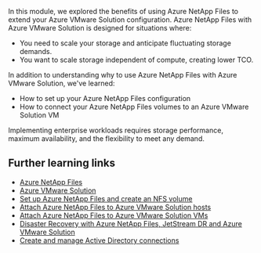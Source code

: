 In this module, we explored the benefits of using Azure NetApp Files to extend your Azure VMware Solution configuration. Azure NetApp Files with Azure VMware Solution is designed for situations where:

* You need to scale your storage and anticipate fluctuating storage demands.
* You want to scale storage independent of compute, creating lower TCO.

In addition to understanding why to use Azure NetApp Files with Azure VMware Solution, we've learned:

* How to set up your Azure NetApp Files configuration
* How to connect your Azure NetApp Files volumes to an Azure VMware Solution VM

Implementing enterprise workloads requires storage performance, maximum availability, and the flexibility to meet any demand.

## Further learning links

* [Azure NetApp Files](https://azure.microsoft.com/services/netapp/)
* [Azure VMware Solution](https://azure.microsoft.com/products/azure-vmware/#product-overview)
* [Set up Azure NetApp Files and create an NFS volume](/azure/azure-netapp-files/azure-netapp-files-quickstart-set-up-account-create-volumes)
* [Attach Azure NetApp Files to Azure VMware Solution hosts](/azure/azure-vmware/attach-azure-netapp-files-to-azure-vmware-solution-hosts)
* [Attach Azure NetApp Files to Azure VMware Solution VMs](/azure/azure-vmware/netapp-files-with-azure-vmware-solution)
* [Disaster Recovery with Azure NetApp Files, JetStream DR and Azure VMware Solution](/azure/azure-vmware/deploy-disaster-recovery-using-jetstream#disaster-recovery-with-azure-netapp-files-jetstream-dr-and-azure-vmware-solution)
* [Create and manage Active Directory connections](/azure/azure-netapp-files/create-active-directory-connections)
